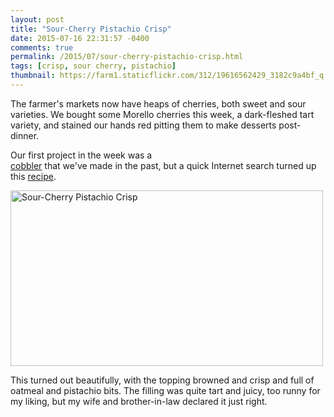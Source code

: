 ```yaml
---
layout: post
title: "Sour-Cherry Pistachio Crisp"
date: 2015-07-16 22:31:57 -0400
comments: true
permalink: /2015/07/sour-cherry-pistachio-crisp.html
tags: [crisp, sour cherry, pistachio]
thumbnail: https://farm1.staticflickr.com/312/19616562429_3182c9a4bf_q.jpg
---
```


The farmer's markets now have heaps of cherries, both sweet and sour
varieties. We bought some Morello cherries this week, a dark-fleshed
tart variety, and stained our hands red pitting them to make desserts
post-dinner.

Our first project in the week was a  
[cobbler](/2008/07/fresh-sour-cherry-cobbler.html) that we've
made in the past, but a quick Internet search turned up this
[recipe](http://www.marthastewart.com/318111/sour-cherry-pistachio-crisp).

<a data-flickr-embed="true"
href="https://www.flickr.com/photos/gnuf/19616562429/"
title="Sour-Cherry Pistachio Crisp"><img
src="https://farm1.staticflickr.com/312/19616562429_3182c9a4bf.jpg"
width="500" height="281" alt="Sour-Cherry Pistachio Crisp"></a><script
async src="//embedr.flickr.com/assets/client-code.js"
charset="utf-8"></script>

This turned out beautifully, with the topping browned and crisp and full
of oatmeal and pistachio bits. The filling was quite tart and juicy, too
runny for my liking, but my wife and brother-in-law declared it just
right.
